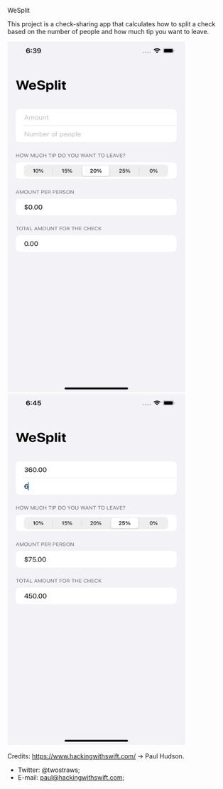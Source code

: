WeSplit

This project is a check-sharing app that calculates how to split a check based on the number of people and how much tip you want to leave.

<img src ="https://github.com/danielgx11/100-Days-Of-SwiftUI-/blob/develop/WeSplit/Screenshots/weSplit.png" width="400" height="790"><img src ="https://github.com/danielgx11/100-Days-Of-SwiftUI-/blob/develop/WeSplit/Screenshots/weSplitCalculator.png" width="400" height="790">

Credits: https://www.hackingwithswift.com/ -> Paul Hudson.

- Twitter: @twostraws; 
- E-mail: paul@hackingwithswift.com;
